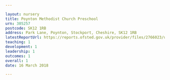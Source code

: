 ```yaml
---

layout: nursery
title: Poynton Methodist Church Preschool
urn: 305257
postcode: SK12 1RB
address: Park Lane, Poynton, Stockport, Cheshire, SK12 1RB
latestReportUrl: https://reports.ofsted.gov.uk/provider/files/2766023/urn/305257.pdf
teaching: 1
development: 1
leadership: 1
outcomes: 1
overall: 1
date: 16 March 2018

---
```

